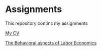 # Assignments  

This repository contins my assignments

[My CV](https://github.com/spirosara/Assignments/blob/master/CV.md)  

[The Behavioral aspects of Labor Economics](https://github.com/spirosara/Assignments/blob/master/Canon-%20The%20Behavioral%20aspects%20of%20Labor%20Economics.md)
